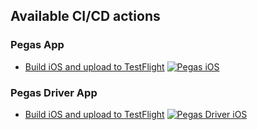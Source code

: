 ## Available CI/CD actions

### Pegas App
- [Build iOS and upload to TestFlight](https://github.com/quocs-studio/pegas-ci/actions/workflows/ios-app.yml) [![Pegas iOS](https://github.com/quocs-studio/pegas-ci/actions/workflows/pegas-ios.yml/badge.svg)](https://github.com/quocs-studio/pegas-ci/actions/workflows/pegas-ios.yml)

### Pegas Driver App

- [Build iOS and upload to TestFlight](https://github.com/quocs-studio/pegas-ci/actions/workflows/ios-app.yml) [![Pegas Driver iOS](https://github.com/quocs-studio/pegas-ci/actions/workflows/pegas-driver-ios.yml/badge.svg)](https://github.com/quocs-studio/pegas-ci/actions/workflows/pegas-driver-ios.yml)
